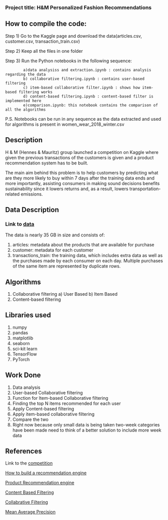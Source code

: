 ### Project title: H&M Personalized Fashion Recommendations

## How to compile the code:
  Step 1) Go to the Kaggle page and download the data(articles.csv, customer.csv, transaction_train.csv)
  
  Step 2) Keep all the files in one folder
  
  Step 3) Run the Python notebooks in the following sequence:
  
            a)data analysiss and extraction.ipynb : contains analysis regarding the data
            b) collaborative filtering.ipynb : contains user-based filtering
            c) item-based collaborative filter.ipynb : shows how item-based filtering works
            d) content-based filtering.ipynb : content-based filter is implemented here
            e)comparison.ipynb: this notebook contains the comparison of all the algorithms
            
            
  P.S. Notebooks can be run in any sequence as the data extracted and used for algorithms is present in women_wear_2018_winter.csv 
            

## Description

H & M (Hennes & Mauritz) group launched a competition on Kaggle where given the previous transactions of the customers is given and a product recommendation system has to be built.

The main aim behind this problem is to help customers by predicting what are they more likely to buy within 7 days after the training data ends and more importantly, assisting consumers in making sound decisions benefits sustainability since it lowers returns and, as a result, lowers transportation-related emissions.

## Data Description

### Link to [data](https://www.kaggle.com/competitions/h-and-m-personalized-fashion-recommendations/data)

The data is nearly 35 GB in size and consists of:
  1) articles: metadata about the products that are available for purchase
  2) customer: metadata for each customer
  3) transactions_train: the training data, which includes extra data as well as the purchases made by each consumer on each day. Multiple purchases of the same item                              are represented by duplicate rows.
  
## Algorithms 

  1) Collaborative filtering
      a) User Based
      b) Item Based
  2) Content-based filtering
  
## Libraries used

 1) numpy
 2) pandas
 3) matplotlib
 4) seaborn
 5) sci-kit learn
 6) TensorFlow
 7) PyTorch
  
## Work Done
 1) Data analysis
 2) User-based Collaborative filtering 
 3) Function for Item-based Collaborative filtering
 4) Finding the top N items recommended for each user
 5) Apply Content-based filtering
 6) Apply item-based collaborative filtering
 7) Compare the two
 8) Right now because only small data is being taken two-week categories have been made need to think of a better solution to include more week data

## References
 
 Link to the [competition](https://www.kaggle.com/competitions/h-and-m-personalized-fashion-recommendations/overview)
 
 [How to build a recommendation engine](https://www.netguru.com/blog/product-recommendation-machine-learning)
 
 [Product Recommendation engine](https://towardsdatascience.com/what-are-product-recommendation-engines-and-the-various-versions-of-them-9dcab4ee26d5)
 
 [Content Based Filtering](https://developers.google.com/machine-learning/recommendation/content-based/basics)
 
 [Collabrative Filtering](https://developers.google.com/machine-learning/recommendation/collaborative/basics)
 
 [Mean Average Precision](https://sdsawtelle.github.io/blog/output/mean-average-precision-MAP-for-recommender-systems.html)
